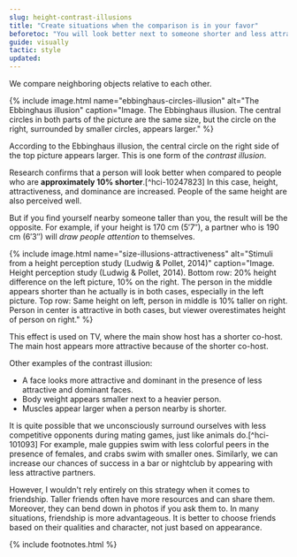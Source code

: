 ```yaml
---
slug: height-contrast-illusions
title: "Create situations when the comparison is in your favor"
beforetoc: "You will look better next to someone shorter and less attractive."
guide: visually
tactic: style
updated:
---
```

We compare neighboring objects relative to each other.

{% include image.html name="ebbinghaus-circles-illusion" alt="The Ebbinghaus illusion" caption="Image. The Ebbinghaus illusion. The central circles in both parts of the picture are the same size, but the circle on the right, surrounded by smaller circles, appears larger." %}

According to the Ebbinghaus illusion, the central circle on the right side of the top picture appears larger. This is one form of the *contrast illusion*.

Research confirms that a person will look better when compared to people who are **approximately 10% shorter**.[^hci-10247823] In this case, height, attractiveness, and dominance are increased. People of the same height are also perceived well.

But if you find yourself nearby someone taller than you, the result will be the opposite. For example, if your height is 170 cm (5′7″), a partner who is 190 cm (6′3″) will *draw people attention* to themselves.

{% include image.html name="size-illusions-attractiveness" alt="Stimuli from a height perception study (Ludwig & Pollet, 2014)" caption="Image. Height perception study (Ludwig & Pollet, 2014). Bottom row: 20% height difference on the left picture, 10% on the right. The person in the middle appears shorter than he actually is in both cases, especially in the left picture. Top row: Same height on left, person in middle is 10% taller on right. Person in center is attractive in both cases, but viewer overestimates height of person on right." %}

This effect is used on TV, where the main show host has a shorter co-host. The main host appears more attractive because of the shorter co-host.

Other examples of the contrast illusion:

- A face looks more attractive and dominant in the presence of less attractive and dominant faces.
- Body weight appears smaller next to a heavier person.
- Muscles appear larger when a person nearby is shorter.

It is quite possible that we unconsciously surround ourselves with less competitive opponents during mating games, just like animals do.[^hci-101093] For example, male guppies swim with less colorful peers in the presence of females, and crabs swim with smaller ones. Similarly, we can increase our chances of success in a bar or nightclub by appearing with less attractive partners.

However, I wouldn't rely entirely on this strategy when it comes to friendship. Taller friends often have more resources and can share them. Moreover, they can bend down in photos if you ask them to. In many situations, friendship is more advantageous. It is better to choose friends based on their qualities and character, not just based on appearance.

{% include footnotes.html %}
